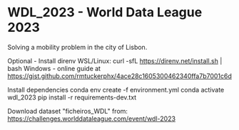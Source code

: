 # WDL_2023 - World Data League 2023

Solving a mobility problem in the city of Lisbon.

Optional - Install direnv
    WSL/Linux:
        curl -sfL https://direnv.net/install.sh | bash
    Windows - online guide at https://gist.github.com/rmtuckerphx/4ace28c1605300462340ffa7b7001c6d

Install dependencies
    conda env create -f environment.yml
    conda activate wdl_2023
    pip install -r requirements-dev.txt

Download dataset "ficheiros_WDL" from:
    https://challenges.worlddataleague.com/event/wdl-2023
